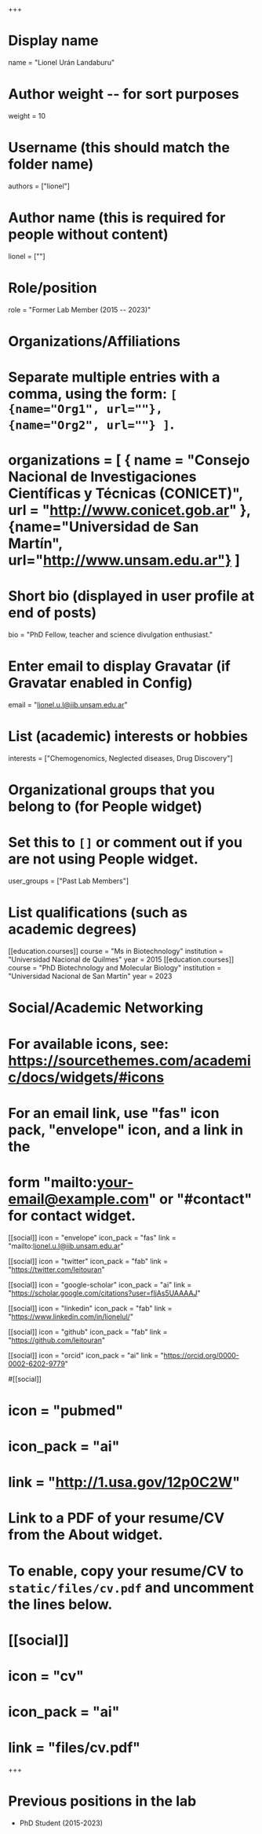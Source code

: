 +++
# Display name
name = "Lionel Urán Landaburu"

# Author weight -- for sort purposes
weight = 10

# Username (this should match the folder name)
authors = ["lionel"]

# Author name (this is required for people without content)
lionel = [""]

# Role/position
role = "Former Lab Member (2015 -- 2023)"

# Organizations/Affiliations
#   Separate multiple entries with a comma, using the form: `[ {name="Org1", url=""}, {name="Org2", url=""} ]`.
# organizations = [ { name = "Consejo Nacional de Investigaciones Científicas y Técnicas (CONICET)", url = "http://www.conicet.gob.ar" }, {name="Universidad de San Martín", url="http://www.unsam.edu.ar"} ]

# Short bio (displayed in user profile at end of posts)
bio = "PhD Fellow, teacher and science divulgation enthusiast."

# Enter email to display Gravatar (if Gravatar enabled in Config)
email = "lionel.u.l@iib.unsam.edu.ar"

# List (academic) interests or hobbies
interests = ["Chemogenomics, Neglected diseases, Drug Discovery"]

# Organizational groups that you belong to (for People widget)
#   Set this to `[]` or comment out if you are not using People widget.
user_groups = ["Past Lab Members"]

# List qualifications (such as academic degrees)
[[education.courses]]
  course = "Ms in Biotechnology"
  institution = "Universidad Nacional de Quilmes"
  year = 2015
[[education.courses]]
  course = "PhD Biotechnology and Molecular Biology"
  institution = "Universidad Nacional de San Martín"
  year = 2023


# Social/Academic Networking
# For available icons, see: https://sourcethemes.com/academic/docs/widgets/#icons
#   For an email link, use "fas" icon pack, "envelope" icon, and a link in the
#   form "mailto:your-email@example.com" or "#contact" for contact widget.

[[social]]
  icon = "envelope"
  icon_pack = "fas"
  link = "mailto:lionel.u.l@iib.unsam.edu.ar"

[[social]]
  icon = "twitter"
  icon_pack = "fab"
  link = "https://twitter.com/leitouran"

[[social]]
  icon = "google-scholar"
  icon_pack = "ai"
  link = "https://scholar.google.com/citations?user=fIjAs5UAAAAJ"

[[social]]
  icon = "linkedin"
  icon_pack = "fab"
  link = "https://www.linkedin.com/in/lionelul/"

[[social]]
  icon = "github"
  icon_pack = "fab"
  link = "https://github.com/leitouran"

[[social]]
  icon = "orcid"
  icon_pack = "ai"
  link = "https://orcid.org/0000-0002-6202-9779"

#[[social]]
#  icon = "pubmed"
#  icon_pack = "ai"
#  link = "http://1.usa.gov/12p0C2W"

# Link to a PDF of your resume/CV from the About widget.
# To enable, copy your resume/CV to `static/files/cv.pdf` and uncomment the lines below.
# [[social]]
#   icon = "cv"
#   icon_pack = "ai"
#   link = "files/cv.pdf"

+++

# Previous positions in the lab

 * PhD Student (2015-2023)


